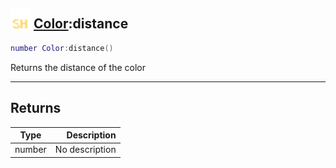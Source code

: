 ## <img src="../../.gitbook/assets/shared.png" width="32" height="32" /> [Color](../color/README.md):distance

```lua
number Color:distance()
```

Returns the distance of the color

-----------------
## Returns

| Type   | Description |
| ------ | ----------: |
| number | No description |
